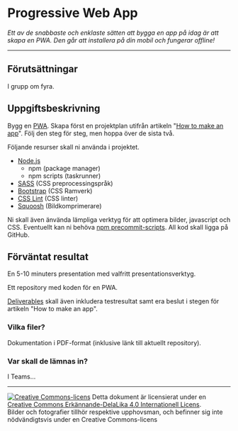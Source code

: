 # Progressive Web App

_Ett av de snabbaste och enklaste sätten att bygga en app på idag är att skapa en PWA. Den går att installera på din mobil och fungerar offline!_

---

## Förutsättningar

I grupp om fyra.

## Uppgiftsbeskrivning

Bygg en [PWA](https://whitespace.se/blogg/vad-ar-pwa-eller-progressive-web-apps/). Skapa först en projektplan utifrån artikeln "[How to make an app](https://aimconsulting.com/insights/blog/how-to-build-an-app-mobile-development/)". Följ den steg för steg, men hoppa över de sista två.

Följande resurser skall ni använda i projektet.

* [Node.js](https://nodejs.org/en/)
  * npm (package manager)
  * npm scripts (taskrunner)
* [SASS](https://sass-lang.com/) (CSS preprocessingspråk)
* [Bootstrap](https://getbootstrap.com/) (CSS Ramverk) 
* [CSS Lint](http://csslint.net/) (CSS linter)
* [Squoosh](https://squoosh.app/) (Bildkomprimerare)

Ni skall även änvända lämpliga verktyg för att optimera bilder, javascript och CSS. Eventuellt kan ni behöva [npm precommit-scripts](https://elijahmanor.com/blog/npm-precommit-scripts). All kod skall ligga på GitHub.

## Förväntat resultat

En 5-10 minuters presentation med valfritt presentationsverktyg. 

Ett repository med koden för en PWA. 

[Deliverables](https://en.wikipedia.org/wiki/Deliverable) skall även inkludera testresultat samt era beslut i stegen för artikeln "How to make an app". 

### Vilka filer?

Dokumentation i PDF-format (inklusive länk till aktuellt repository). 

### Var skall de lämnas in?

I Teams...     

---      

[![Creative Commons-licens](https://i.creativecommons.org/l/by-sa/4.0/80x15.png)](http://creativecommons.org/licenses/by-sa/4.0/) Detta dokument är licensierat under en [Creative Commons Erkännande-DelaLika 4.0 Internationell Licens](http://creativecommons.org/licenses/by-sa/4.0/).    
Bilder och fotografier tillhör respektive upphovsman, och befinner sig inte nödvändigtsvis under en Creative Commons-licens 

